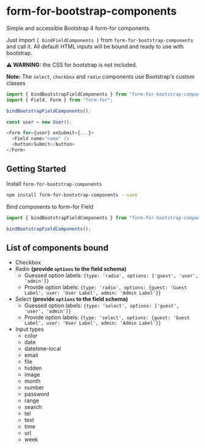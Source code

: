 # form-for-bootstrap-components

Simple and accessible Bootstrap 4 form-for components.

Just import `{ bindFieldComponents }` from `form-for-bootstrap-components` and call it. All default HTML inputs will be bound and ready to use with bootstrap.

**⚠ WARNING:** the CSS for bootstrap is not included.

**Note:** The `select`, `checkbox` and `radio` components use Bootstrap's custom classes

```javascript
import { bindBootstrapFieldComponents } from "form-for-bootstrap-components";
import { Field, Form } from "form-for";

bindBootstrapFieldComponents();

const user = new User();

<Form for={user} onSubmit={...}>
  <Field name="name" />
  <button>Submit</button>
</Form>
```

## Getting Started

Install `form-for-bootstrap-components`

```bash
npm install form-for-bootstrap-components --save
```

Bind components to form-for Field

```javascript
import { bindBootstrapFieldComponents } from "form-for-bootstrap-components";

bindBootstrapFieldComponents();
```

## List of components bound

- Checkbox
- Radio **(provide `options` to the field schema)**
    - Guessed option labels: `{type: 'radio', options: ['guest', 'user', 'admin']}`
    - Provide option labels: `{type: 'radio', options: {guest: 'Guest Label', user: 'User Label', admin: 'Admin Label'}}`
- Select **(provide `options` to the field schema)**
    - Guessed option labels: `{type: 'select', options: ['guest', 'user', 'admin']}`
    - Provide option labels: `{type: 'select', options: {guest: 'Guest Label', user: 'User Label', admin: 'Admin Label'}}`
- Input types
    - color
    - date
    - datetime-local
    - email
    - file
    - hidden
    - image
    - month
    - number
    - password
    - range
    - search
    - tel
    - text
    - time
    - url
    - week
